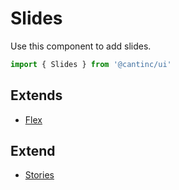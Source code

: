 # Slides

Use this component to add slides.

```typescript
import { Slides } from '@cantinc/ui'
```

## Extends

- [Flex](/layout/flex)

## Extend

- [Stories](/interaction/stories)
